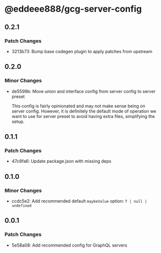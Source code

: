 # @eddeee888/gcg-server-config

## 0.2.1

### Patch Changes

- 3213b73: Bump base codegen plugin to apply patches from upstream

## 0.2.0

### Minor Changes

- de5599b: Move union and interface config from server config to server preset

  This config is fairly opinionated and may not make sense being on server config. However, it is definitely the default mode of operation we want to use for server preset to avoid having extra files, simplifying the setup.

## 0.1.1

### Patch Changes

- 47c8fa6: Update package.json with missing deps

## 0.1.0

### Minor Changes

- ccdc5e2: Add recommended default `maybeValue` option: `T | null | undefined`

## 0.0.1

### Patch Changes

- 5e58a08: Add recommended config for GraphQL servers
